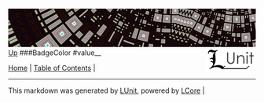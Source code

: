 ![](../Content/LUnit-banner-small.png "")
[<img align="right" src="../Content/LUnit-logo-small.png">](../../README.md)
[Up](BadgeColor.md)
###BadgeColor
#value__

[Home](../../README.md) | [Table of Contents](../../TableOfContents.md) | 

---

This markdown was generated by [LUnit](https://github.com/CodeSingularity/LUnit), powered by [LCore](https://github.com/CodeSingularity/LCore) | 

